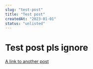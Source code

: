 ```yaml
---
slug: "test-post"
title: "Test post"
createdAt: "2023-01-01"
status: "unlisted"
---
```


# Test post pls ignore

[A link to another post](./07-dynamic-og-image-cloudflare-workers.md)
